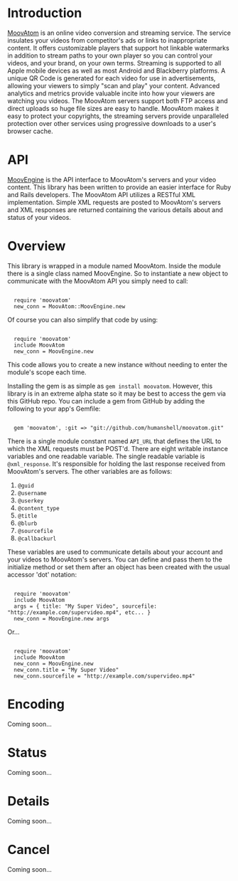 Introduction
============

[MoovAtom](http://moovatom.com/ "MoovAtom Homepage") is an online video conversion and streaming service. The service insulates your videos from competitor's ads or links to inappropriate content. It offers customizable players that support hot linkable watermarks in addition to stream paths to your own player so you can control your videos, and your brand, on your own terms. Streaming is supported to all Apple mobile devices as well as most Android and Blackberry platforms. A unique QR Code is generated for each video for use in advertisements, allowing your viewers to simply "scan and play" your content. Advanced analytics and metrics provide valuable incite into how your viewers are watching you videos. The MoovAtom servers support both FTP access and direct uploads so huge file sizes are easy to handle. MoovAtom makes it easy to protect your copyrights, the streaming servers provide unparalleled protection over other services using progressive downloads to a user's browser cache.


API
===

[MoovEngine](http://www.moovatom.com/support/api/1.0 "MoovEngine API") is the API interface to MoovAtom's servers and your video content. This library has been written to provide an easier interface for Ruby and Rails developers. The MoovAtom API utilizes a RESTful XML implementation. Simple XML requests are posted to MoovAtom's servers and XML responses are returned containing the various details about and status of your videos.


Overview
========
This library is wrapped in a module named MoovAtom. Inside the module there is a single class named MoovEngine. So to instantiate a new object to communicate with the MoovAtom API you simply need to call:

<code>
  require 'moovatom'  
  new_conn = MoovAtom::MoovEngine.new
</code>

Of course you can also simplify that code by using:

<code>
  require 'moovatom'  
  include MoovAtom  
  new_conn = MoovEngine.new
</code>

This code allows you to create a new instance without needing to enter the module's scope each time.

Installing the gem is as simple as `gem install moovatom`. However, this library is in an extreme alpha state so it may be best to access the gem via this GitHub repo. You can include a gem from GitHub by adding the following to your app's Gemfile:

<code>
  gem 'moovatom', :git => "git://github.com/humanshell/moovatom.git"
</code>

There is a single module constant named `API_URL` that defines the URL to which the XML requests must be POST'd. There are eight writable instance variables and one readable variable. The single readable variable is `@xml_response`. It's responsible for holding the last response received from MoovAtom's servers. The other variables are as follows:

1. `@guid`
2. `@username`
3. `@userkey`
4. `@content_type`
5. `@title`
6. `@blurb`
7. `@sourcefile`
8. `@callbackurl`

These variables are used to communicate details about your account and your videos to MoovAtom's servers. You can define and pass them to the initialize method or set them after an object has been created with the usual accessor 'dot' notation:

<code>
  require 'moovatom'  
  include MoovAtom  
  args = { title: "My Super Video", sourcefile: "http://example.com/supervideo.mp4", etc... }  
  new_conn = MoovEngine.new args
</code>

Or...

<code>
  require 'moovatom'  
  include MoovAtom  
  new_conn = MoovEngine.new  
  new_conn.title = "My Super Video"  
  new_conn.sourcefile = "http://example.com/supervideo.mp4"
</code>


Encoding
========
Coming soon...


Status
======
Coming soon...


Details
=======
Coming soon...


Cancel
======
Coming soon...

